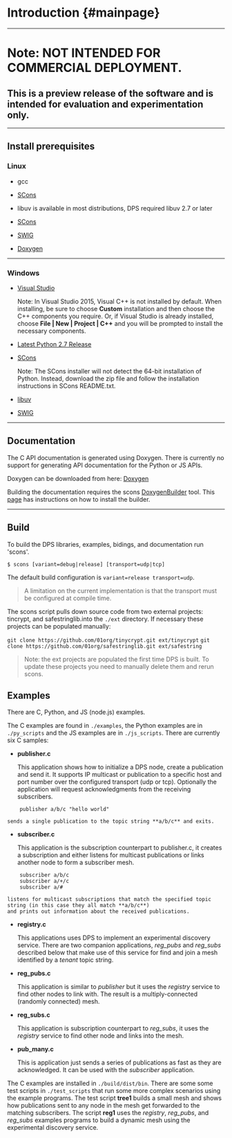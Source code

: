 # Introduction {#mainpage}

***

Note: NOT INTENDED FOR COMMERCIAL DEPLOYMENT.
=============================================

## This is a preview release of the software and is intended for evaluation and experimentation only.

***

## Install prerequisites


### Linux

- gcc

- [SCons](http://scons.org/pages/download.html)

- libuv is available in most distributions, DPS required libuv 2.7 or later

- [SCons](http://scons.org/pages/download.html)

- [SWIG](http://www.swig.org/download.html)

- [Doxygen](http://www.stack.nl/~dimitri/doxygen/download.html)

---

### Windows
- [Visual Studio](https://www.visualstudio.com/downloads/)

  Note: In Visual Studio 2015, Visual C++ is not installed by default.
  When installing, be sure to choose <strong>Custom</strong>
  installation and then choose the C++ components you require. Or, if
  Visual Studio is already installed, choose <strong>File | New |
  Project | C++</strong> and you will be prompted to install the
  necessary components.

- [Latest Python 2.7 Release](https://www.python.org/downloads/windows/)

- [SCons](http://scons.org/pages/download.html)

  Note: The SCons installer will not detect the 64-bit installation of
  Python.  Instead, download the zip file and follow the installation
  instructions in SCons README.txt.

- [libuv](http://dist.libuv.org/dist/)

- [SWIG](http://www.swig.org/download.html)

---

## Documentation

The C API documentation is generated using Doxygen. There is currently no support for generating API documentation for the Python or JS APIs.

Doxygen can be downloaded from here: [Doxygen](http://www.stack.nl/~dimitri/doxygen/download.html)

Building the documentation requires the scons [DoxygenBuilder](https://bitbucket.org/scons/scons/wiki/DoxygenBuilder) tool.  This [page](https://bitbucket.org/scons/scons/wiki/ToolsIndex) has instructions on how to install the builder.

---
## Build
To build the DPS libraries, examples, bidings, and documentation run 'scons'.

`$ scons [variant=debug|release] [transport=udp|tcp]`

The default build configuration is `variant=release transport=udp`.
> A limitation on the current implementation is that the transport must be configured at compile time.

The scons script pulls down source code from two external projects: tincrypt, and safestringlib.into the `./ext` directory. If necessary these projects can be populated manually:

`git clone https://github.com/01org/tinycrypt.git ext/tinycrypt`
`git clone https://github.com/01org/safestringlib.git ext/safestring`

>Note: the ext projects are populated the first time DPS is built. To update these projects you need to manually delete them and rerun scons.

## Examples

There are C, Python, and JS (node.js) examples.

The C examples are found in `./examples`, the Python examples are in `./py_scripts` and the JS examples are in `./js_scripts`.
There are currently six C samples:

- **publisher.c**

    This application shows how to initialize a DPS node, create a publication and send it.
    It supports IP multicast or publication to a specific host and port number over the configured
    transport (udp or tcp). Optionally the application will request acknowledgments
    from the receiving subscribers.
~~~~
    publisher a/b/c "hello world"
~~~~
    sends a single publication to the topic string **a/b/c** and exits.
- **subscriber.c**

    This application is the subscription counterpart to publisher.c, it creates a subscription and
    either listens for multicast publications or links another node to form a subscriber mesh.
~~~~
    subscriber a/b/c
    subscriber a/+/c
    subscriber a/#
~~~~
    listens for multicast subscriptions that match the specified topic string (in this case they all match **a/b/c**)
    and prints out information about the received publications.
- **registry.c**

    This applications uses DPS to implement an experimental discovery service. There are two
    companion applications, *reg_pubs* and *reg_subs* described below that make use of this service for
    find and join a mesh identified by a *tenant*  topic string.
- **reg_pubs.c**

    This application is similar to *publisher* but it uses the *registry* service to find other nodes to
    link with. The result is a multiply-connected (randomly connected) mesh.
- **reg_subs.c**

    This application is subscription counterpart to *reg_subs*, it uses the *registry* service to
    find other node and links into the mesh.
- **pub_many.c**

    This is application just sends a series of publications as fast as they are acknowledged.
    It can be used with the *subscriber* application.

The C examples are installed in `./build/dist/bin`. There are some some test scripts in
`./test_scripts` that run some more complex scenarios using the example programs.
The test script **tree1** builds a small mesh and shows how publications sent to
any node in the mesh get forwarded to the matching subscribers.
The script **reg1** uses the *registry*, *reg_pubs*, and *reg_subs* examples programs
to build a dynamic mesh using the experimental discovery service.


